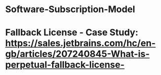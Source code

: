 # Software-Subscription-Model
# Fallback License - Case Study: https://sales.jetbrains.com/hc/en-gb/articles/207240845-What-is-perpetual-fallback-license-
